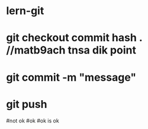 # lern-git
# git checkout commit hash . //matb9ach tnsa dik point
# git commit -m "message" 
# git push
#not ok
#ok
#ok is ok 
